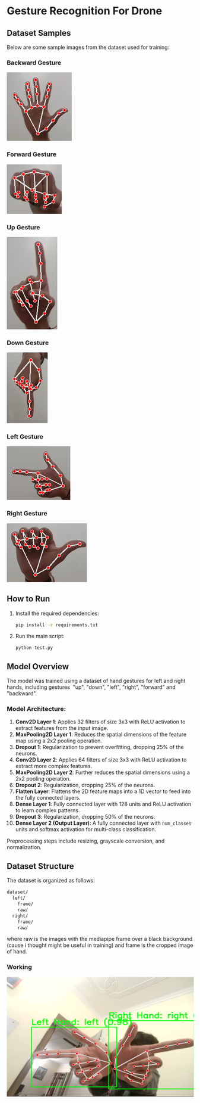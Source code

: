 # Gesture Recognition For Drone

## Dataset Samples

Below are some sample images from the dataset used for training:

### Backward Gesture
![alt text](https://github.com/AadishSaini/Gesture-Recognition-For-Drone/blob/main/dataset/backward/frame/frame_1.png)

### Forward Gesture
![alt text](https://github.com/AadishSaini/Gesture-Recognition-For-Drone/blob/main/dataset/forward/frame/frame_1.png)

### Up Gesture
![alt text](https://github.com/AadishSaini/Gesture-Recognition-For-Drone/blob/main/dataset/up/frame/frame_1.png)

### Down Gesture
![alt text](https://github.com/AadishSaini/Gesture-Recognition-For-Drone/blob/main/dataset/down/frame/frame_1.png)

### Left Gesture
![alt text](https://github.com/AadishSaini/Gesture-Recognition-For-Drone/blob/main/dataset/left/frame/frame_1.png)

### Right Gesture
![alt text](https://github.com/AadishSaini/Gesture-Recognition-For-Drone/blob/main/dataset/right/frame/frame_1.png)

## How to Run

1. Install the required dependencies:
   ```bash
   pip install -r requirements.txt
   ```
2. Run the main script:
   ```bash
   python test.py
   ```

## Model Overview

The model was trained using a dataset of hand gestures for left and right hands, including gestures  "up", "down", "left", "right", "forward" and "backward".&#x20;

### Model Architecture:

1. **Conv2D Layer 1**: Applies 32 filters of size 3x3 with ReLU activation to extract features from the input image.
2. **MaxPooling2D Layer 1**: Reduces the spatial dimensions of the feature map using a 2x2 pooling operation.
3. **Dropout 1**: Regularization to prevent overfitting, dropping 25% of the neurons.
4. **Conv2D Layer 2**: Applies 64 filters of size 3x3 with ReLU activation to extract more complex features.
5. **MaxPooling2D Layer 2**: Further reduces the spatial dimensions using a 2x2 pooling operation.
6. **Dropout 2**: Regularization, dropping 25% of the neurons.
7. **Flatten Layer**: Flattens the 2D feature maps into a 1D vector to feed into the fully connected layers.
8. **Dense Layer 1**: Fully connected layer with 128 units and ReLU activation to learn complex patterns.
9. **Dropout 3**: Regularization, dropping 50% of the neurons.
10. **Dense Layer 2 (Output Layer)**: A fully connected layer with `num_classes` units and softmax activation for multi-class classification.

Preprocessing steps include resizing, grayscale conversion, and normalization.

## Dataset Structure

The dataset is organized as follows:

```
dataset/
  left/
    frame/
    raw/
  right/
    frame/
    raw/
```

where raw is the images with the mediapipe frame over a black background (cause i thought might be useful in training) and frame is the cropped image of hand.

### Working
![alt text](https://github.com/AadishSaini/Gesture-Recognition-For-Drone/blob/main/Screenshot%202025-01-25%20205217.png)

